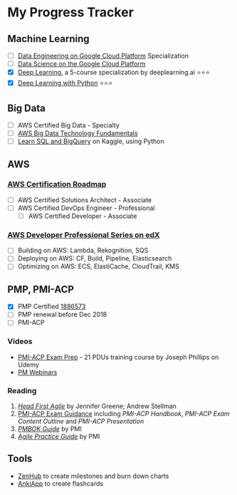 # My Progress Tracker

## Machine Learning

 - [ ] [Data Engineering on Google Cloud Platform](https://www.coursera.org/specializations/gcp-data-machine-learning)  Specialization
 - [ ] [Data Science on the Google Cloud Platform](https://www.safaribooksonline.com/library/view/data-science-on/9781491974551/)
 - [x] [Deep Learning](https://www.coursera.org/account/accomplishments/specialization/Z23QYSJ94QTU), a 5-course specialization by deeplearning.ai :star::star::star:
 - [x] [Deep Learning with Python](https://www.safaribooksonline.com/library/view/deep-learning-with/9781617294433/)  :star::star::star:

## Big Data

- [ ] AWS Certified Big Data - Specialty
- [ ] [AWS Big Data Technology Fundamentals](https://www.aws.training/transcript/curriculumplayer?transcriptId=tFJXk7lv8k6Bh3oyLkiuTA2)
- [ ] [Learn SQL and BigQuery](https://www.kaggle.com/learn/sql) on Kaggle, using Python

## AWS

### [AWS Certification Roadmap](https://aws.amazon.com/certification/#roadmap)
- [ ] AWS Certified Solutions Architect - Associate
- [ ] AWS Certified DevOps Engineer - Professional
	- [ ] AWS Certified Developer - Associate

### [AWS Developer Professional Series on edX](https://www.edx.org/aws-developer-professional-series)

 - [ ] Building on AWS: Lambda, Rekognition, SQS
 - [ ] Deploying on AWS: CF, Build, Pipeline, Elasticsearch
 - [ ] Optimizing on AWS: ECS, ElastiCache, CloudTrail, KMS

## PMP, PMI-ACP

 - [x] PMP Certified [1886573](https://webreports.pmi.org/certification/certificate/3302554/1963154)
 - [ ] PMP renewal before Dec 2018
 - [ ] PMI-ACP

### Videos

-   [PMI-ACP Exam Prep](https://www.udemy.com/pmiacp_21pdus/learn/v4/t/practice/1023892/introduction) - 21 PDUs training course by Joseph Phillips on Udemy
- [PM Webinars](https://www.projectmanagement.com/Webinars/webinarMainOnDemand.cfm)

### Reading

1.  [*Head First Agile*](https://www.safaribooksonline.com/library/view/head-first-agile/9781491944684/) by Jennifer Greene; Andrew Stellman
2.  [PMI-ACP Exam Guidance](https://www.pmi.org/certifications/types/agile-acp/exam-prep) including *PMI-ACP Handbook*, *PMI-ACP Exam Content Outline* and *PMI-ACP Presentation*
3.  [*PMBOK Guide*](https://www.safaribooksonline.com/library/view/a-guide-to/9781628253900/part01.xhtml) by PMI
4.  [*Agile Practice Guide*](https://www.safaribooksonline.com/library/view/agile-practice-guide/9781628253993/) by PMI
    
## Tools

- [ZenHub](https://app.zenhub.com/workspace/o/vochicong/progress/reports?report=burndown) to create milestones and burn down charts
- [AnkiApp](https://www.ankiapp.com/) to create flashcards 



<!--stackedit_data:
eyJoaXN0b3J5IjpbMTU5OTE3NzI0NCw4MzM3Mjc4ODgsMTcwOT
IxMjg2NSw0Mzc4NzY3NjgsMTMwMjQzMDU0MiwxODIzMTYwMDQx
LDg4OTQxNDQ2LC0xMzUwNTUwNzMyLDg1MzAwNDUyMSwxNzQ4NT
MyMzMwLC0zMjA0NTk2MiwtMTc3MDQwODUwOSwzNjE1ODM5MzUs
MTY4MTQxNTIzNCwxNjQ4MDk3NzY1LDE5ODY4MzI1ODksLTEzMT
k4MjU2ODksMTA4NjM0OTY2MSw5MDQyMTk1ODZdfQ==
-->